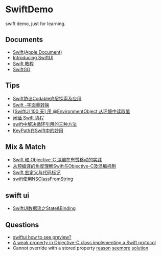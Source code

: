# SwiftDemo
swift demo, just for learning.

## Documents
* [Swift(Apple Document)](https://developer.apple.com/documentation/swift)
* [Introducing SwiftUI](https://developer.apple.com/tutorials/swiftui/)
* [Swift 教程](https://swiftgg.gitbook.io/swift/swift-jiao-cheng)
* [SwiftGG](https://swift.gg/)

## Tips
* [Swift协议Codable底层探索及应用](https://juejin.cn/post/6938388060367224869)
* [Swift -字面量转换](https://blog.csdn.net/liqunzhang/article/details/114819629)
* [[SwiftUI 100 天] 用 @EnvironmentObject 从环境中读取值](https://zhuanlan.zhihu.com/p/146608338)
* [闲话 Swift 协程](https://www.bennyhuo.com/2021/10/11/swift-coroutines-01-intro/)
* [swift中解决循环引用的三种方法](https://www.jianshu.com/p/5640a3144cdf)
* [KeyPath在Swift中的妙用](https://juejin.cn/post/6844903717511102472)

## Mix & Match
* [Swift 和 Objective-C 混编在有赞移动的实践](https://www.infoq.cn/article/havxxniyngjqg5ss0qtd)
* [从预编译的角度理解Swift与Objective-C及混编机制](https://tech.meituan.com/2021/02/25/swift-objective-c.html)
* [Swift 宏定义与代码标记](https://cloud.tencent.com/developer/article/1198696)
* [swift使用NSClassFromString](https://www.jianshu.com/p/5e91d49929a9)

## swift ui
* [SwiftUI数据流之State&Binding](https://zhuanlan.zhihu.com/p/348456571)

## Questions
* [swiftui how to see preview?](https://developer.apple.com/forums/thread/665338)
* [A weak property in Objective-C class implementing a Swift protocol](https://stackoverflow.com/questions/49647691/a-weak-property-in-objective-c-class-implementing-a-swift-protocol)
* Cannot override with a stored property [reason](https://github.com/apple/swift/issues/49528) [seemore](https://github.com/apple/swift-evolution/blob/master/process.md) [solution](https://cloud.tencent.com/developer/ask/sof/91150)
